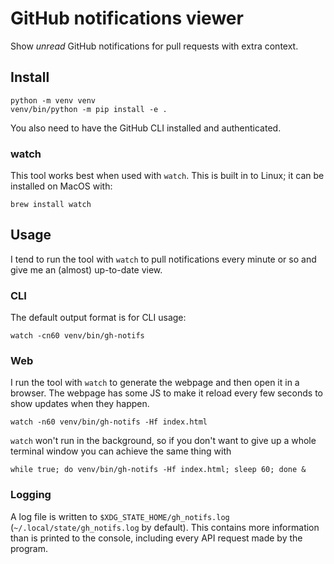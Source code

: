 # GitHub notifications viewer

Show *unread* GitHub notifications for pull requests with extra context.

## Install

```shell
python -m venv venv
venv/bin/python -m pip install -e .
```

You also need to have the GitHub CLI installed and authenticated.

### watch

This tool works best when used with `watch`. This is built in to Linux; it can
be installed on MacOS with:

```shell
brew install watch
```

## Usage

I tend to run the tool with `watch` to pull notifications every minute or so and
give me an (almost) up-to-date view.

### CLI

The default output format is for CLI usage:

```shell
watch -cn60 venv/bin/gh-notifs
```

### Web

I run the tool with `watch` to generate the webpage and then open it in a
browser. The webpage has some JS to make it reload every few seconds to show
updates when they happen.

```shell
watch -n60 venv/bin/gh-notifs -Hf index.html
```

`watch` won't run in the background, so if you don't want to give up a whole
terminal window you can achieve the same thing with

```shell
while true; do venv/bin/gh-notifs -Hf index.html; sleep 60; done &
```

### Logging

A log file is written to `$XDG_STATE_HOME/gh_notifs.log`
(`~/.local/state/gh_notifs.log` by default).
This contains more information than is printed to the console,
including every API request made by the program.
